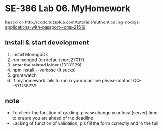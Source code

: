 # SE-386 Lab 06. MyHomework    

based on http://code.tutsplus.com/tutorials/authenticating-nodejs-applications-with-passport--cms-21619

## install & start development
1. install MonogoDB
2. run mongod (on default port 27017)
3. enter the related folder (13331129)
4. npm install --verbose (It sucks)
5. grunt watch
6. If my homework fails to run in your machine please contact QQ--571738739

## note
* To check the function of grading, please change your local(server) time to ensure you are ahead of the deadline
* Lacking of function of validation, pls fill the form correctly and to the full
